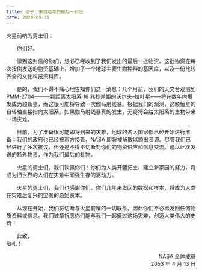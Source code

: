 ```yaml
---
title: 引子：来自地球的最后一封信
date: 2020-05-31
---
```


<div id="ch0">

<p style="text-indent: 0;">火星前哨的勇士们：

你们好。

读到这封信的你们，想必已经收到了我们发出的最后一批物资。这批物资在每次按例发送的物资基础上，增加了一个地球主要生物种群的基因库，以及一份比较齐全的文化科技资料库。

是的，我们不得不痛心地告知你们这一消息：几个月前，我们的天文台观测到 PMM-2704——一颗距离太阳系 16 兆秒差距的沃尔夫–拉叶星——将在数年内爆发成为超新星，而这很可能将导致一次伽马射线暴。根据我们的观测，这颗恒星的自转轴直接指向太阳系。如果伽马射线暴真的发生，无疑将会给太阳系的生物带来一场灾难。

目前，为了准备很可能即将到来的灾难，地球的各大国家都已经开始进行准备；我们的政府也已经被军方接管，NASA 即将被解散以腾出资源。尽管我们已经进行了多次抗议，但还是不得不切断对你们的物资供应和信息交流。谨以此次发送的额外物资，作为我们最后的礼物。

火星的勇士们，我们钦佩你们！你们为人类开疆拓土、建立新家园的努力，将成为旧世界的人们在灾难中顽强生存的驱动力。

火星的勇士们，我们也感谢你们。你们几年来发回的数据和样本，将成为人类在灾难后复兴的宝贵的原始资本。

从现在开始，我们将切断与火星前哨的一切联系，因此你们不必再发回任何物质资料或信息。我们诚挚祝愿你们能与我们一起挺过这场灾难，创造人类伟大的史诗！

此致，\
敬礼！

<p style="text-indent: 0; text-align: right;">NASA 全体成员<br>
2053 年 4 月 13 日

</div>

<style>
#ch0 p {
  text-indent: 2em;
}
</style>
